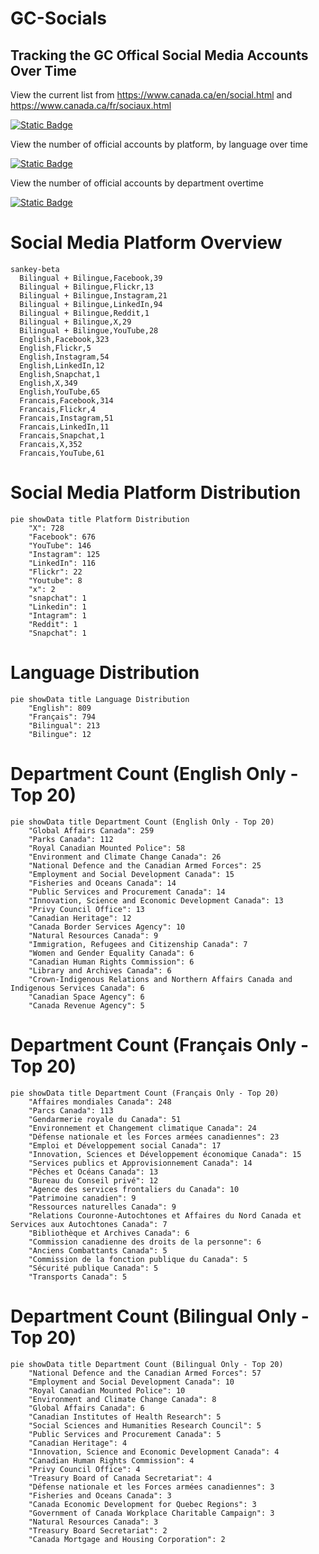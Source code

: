 # GC-Socials
## Tracking the GC Offical Social Media Accounts Over Time

View the current list from https://www.canada.ca/en/social.html and https://www.canada.ca/fr/sociaux.html

[![Static Badge](https://img.shields.io/badge/Open%20in%20Flatdata%20Viewer-FF00E8?style=for-the-badge&logo=github&logoColor=black)](https://flatgithub.com/PatLittle/GC-Socials?filename=sm.csv)

View the number of official accounts by platform, by language over time

[![Static Badge](https://img.shields.io/badge/Open%20in%20Flatdata%20Viewer-FF00E8?style=for-the-badge&logo=github&logoColor=black)](https://flatgithub.com/PatLittle/GC-Socials?filename=platform_counts.csv)

View the number of official accounts by department overtime

[![Static Badge](https://img.shields.io/badge/Open%20in%20Flatdata%20Viewer-FF00E8?style=for-the-badge&logo=github&logoColor=black)](https://flatgithub.com/PatLittle/GC-Socials?filename=department_counts.csv&sort=Count%2Cdesc&stickyColumnName=Date)


# Social Media Platform Overview

```mermaid
sankey-beta
  Bilingual + Bilingue,Facebook,39
  Bilingual + Bilingue,Flickr,13
  Bilingual + Bilingue,Instagram,21
  Bilingual + Bilingue,LinkedIn,94
  Bilingual + Bilingue,Reddit,1
  Bilingual + Bilingue,X,29
  Bilingual + Bilingue,YouTube,28
  English,Facebook,323
  English,Flickr,5
  English,Instagram,54
  English,LinkedIn,12
  English,Snapchat,1
  English,X,349
  English,YouTube,65
  Francais,Facebook,314
  Francais,Flickr,4
  Francais,Instagram,51
  Francais,LinkedIn,11
  Francais,Snapchat,1
  Francais,X,352
  Francais,YouTube,61
```

# Social Media Platform Distribution

```mermaid
pie showData title Platform Distribution
    "X": 728
    "Facebook": 676
    "YouTube": 146
    "Instagram": 125
    "LinkedIn": 116
    "Flickr": 22
    "Youtube": 8
    "x": 2
    "snapchat": 1
    "Linkedin": 1
    "Intagram": 1
    "Reddit": 1
    "Snapchat": 1
```

# Language Distribution

```mermaid
pie showData title Language Distribution
    "English": 809
    "Français": 794
    "Bilingual": 213
    "Bilingue": 12
```

# Department Count (English Only - Top 20)

```mermaid
pie showData title Department Count (English Only - Top 20)
    "Global Affairs Canada": 259
    "Parks Canada": 112
    "Royal Canadian Mounted Police": 58
    "Environment and Climate Change Canada": 26
    "National Defence and the Canadian Armed Forces": 25
    "Employment and Social Development Canada": 15
    "Fisheries and Oceans Canada": 14
    "Public Services and Procurement Canada": 14
    "Innovation, Science and Economic Development Canada": 13
    "Privy Council Office": 13
    "Canadian Heritage": 12
    "Canada Border Services Agency": 10
    "Natural Resources Canada": 9
    "Immigration, Refugees and Citizenship Canada": 7
    "Women and Gender Equality Canada": 6
    "Canadian Human Rights Commission": 6
    "Library and Archives Canada": 6
    "Crown-Indigenous Relations and Northern Affairs Canada and Indigenous Services Canada": 6
    "Canadian Space Agency": 6
    "Canada Revenue Agency": 5
```

# Department Count (Français Only - Top 20)

```mermaid
pie showData title Department Count (Français Only - Top 20)
    "Affaires mondiales Canada": 248
    "Parcs Canada": 113
    "Gendarmerie royale du Canada": 51
    "Environnement et Changement climatique Canada": 24
    "Défense nationale et les Forces armées canadiennes": 23
    "Emploi et Développement social Canada": 17
    "Innovation, Sciences et Développement économique Canada": 15
    "Services publics et Approvisionnement Canada": 14
    "Pêches et Océans Canada": 13
    "Bureau du Conseil privé": 12
    "Agence des services frontaliers du Canada": 10
    "Patrimoine canadien": 9
    "Ressources naturelles Canada": 9
    "Relations Couronne-Autochtones et Affaires du Nord Canada et Services aux Autochtones Canada": 7
    "Bibliothèque et Archives Canada": 6
    "Commission canadienne des droits de la personne": 6
    "Anciens Combattants Canada": 5
    "Commission de la fonction publique du Canada": 5
    "Sécurité publique Canada": 5
    "Transports Canada": 5
```

# Department Count (Bilingual Only - Top 20)

```mermaid
pie showData title Department Count (Bilingual Only - Top 20)
    "National Defence and the Canadian Armed Forces": 57
    "Employment and Social Development Canada": 10
    "Royal Canadian Mounted Police": 10
    "Environment and Climate Change Canada": 8
    "Global Affairs Canada": 6
    "Canadian Institutes of Health Research": 5
    "Social Sciences and Humanities Research Council": 5
    "Public Services and Procurement Canada": 5
    "Canadian Heritage": 4
    "Innovation, Science and Economic Development Canada": 4
    "Canadian Human Rights Commission": 4
    "Privy Council Office": 4
    "Treasury Board of Canada Secretariat": 4
    "Défense nationale et les Forces armées canadiennes": 3
    "Fisheries and Oceans Canada": 3
    "Canada Economic Development for Quebec Regions": 3
    "Government of Canada Workplace Charitable Campaign": 3
    "Natural Resources Canada": 3
    "Treasury Board Secretariat": 2
    "Canada Mortgage and Housing Corporation": 2
```
